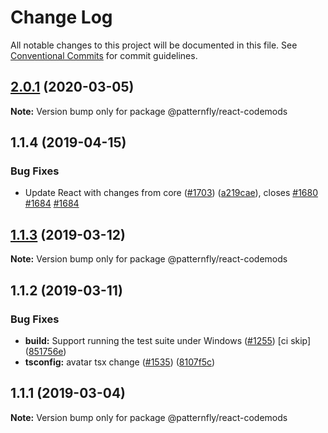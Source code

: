 # Change Log

All notable changes to this project will be documented in this file.
See [Conventional Commits](https://conventionalcommits.org) for commit guidelines.

## [2.0.1](https://github.com/patternfly/patternfly-react/compare/@patternfly/react-codemods@1.1.4...@patternfly/react-codemods@2.0.1) (2020-03-05)

**Note:** Version bump only for package @patternfly/react-codemods





## 1.1.4 (2019-04-15)


### Bug Fixes

* Update React with changes from core ([#1703](https://github.com/patternfly/patternfly-react/issues/1703)) ([a219cae](https://github.com/patternfly/patternfly-react/commit/a219cae)), closes [#1680](https://github.com/patternfly/patternfly-react/issues/1680) [#1684](https://github.com/patternfly/patternfly-react/issues/1684) [#1684](https://github.com/patternfly/patternfly-react/issues/1684)





## [1.1.3](https://github.com/patternfly/patternfly-react/compare/@patternfly/react-codemods@1.1.2...@patternfly/react-codemods@1.1.3) (2019-03-12)

**Note:** Version bump only for package @patternfly/react-codemods





## 1.1.2 (2019-03-11)


### Bug Fixes

* **build:** Support running the test suite under Windows ([#1255](https://github.com/patternfly/patternfly-react/issues/1255)) [ci skip] ([851756e](https://github.com/patternfly/patternfly-react/commit/851756e))
* **tsconfig:** avatar tsx change ([#1535](https://github.com/patternfly/patternfly-react/issues/1535)) ([8107f5c](https://github.com/patternfly/patternfly-react/commit/8107f5c))





## 1.1.1 (2019-03-04)

**Note:** Version bump only for package @patternfly/react-codemods
